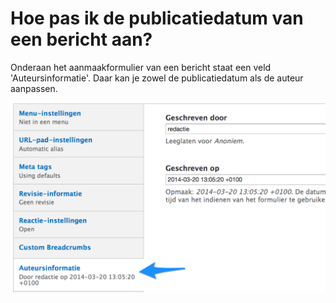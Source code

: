 # Hoe pas ik de publicatiedatum van een bericht aan?

Onderaan het aanmaakformulier van een bericht staat een veld 'Auteursinformatie'. Daar kan je zowel de publicatiedatum als de auteur aanpassen.

![](../beelden/publicatiedatum_aanpassen.png)